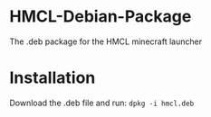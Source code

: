 # HMCL-Debian-Package
The .deb package for the HMCL minecraft launcher

# Installation
Download the .deb file and run:
```dpkg -i hmcl.deb```
